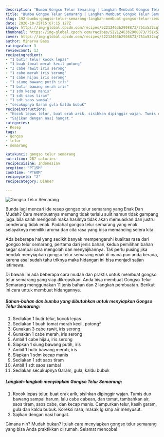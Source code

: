 ```yaml
---
description: "Bumbu Gongso Telur Semarang | Langkah Membuat Gongso Telur Semarang Yang Bikin Ngiler"
title: "Bumbu Gongso Telur Semarang | Langkah Membuat Gongso Telur Semarang Yang Bikin Ngiler"
slug: 192-bumbu-gongso-telur-semarang-langkah-membuat-gongso-telur-semarang-yang-bikin-ngiler
date: 2020-10-25T15:07:15.127Z
image: https://img-global.cpcdn.com/recipes/52212463b2908873/751x532cq70/gongso-telur-semarang-foto-resep-utama.jpg
thumbnail: https://img-global.cpcdn.com/recipes/52212463b2908873/751x532cq70/gongso-telur-semarang-foto-resep-utama.jpg
cover: https://img-global.cpcdn.com/recipes/52212463b2908873/751x532cq70/gongso-telur-semarang-foto-resep-utama.jpg
author: Minerva Bass
ratingvalue: 3
reviewcount: 13
recipeingredient:
- "1 butir telur kocok lepas"
- "1 buah tomat merah kecil potong"
- "3 cabe rawit iris serong"
- "1 cabe merah iris serong"
- "1 cabe hijau iris serong"
- "1 siung bawang putih iris"
- "1 butir bawang merah iris"
- "1 sdm kecap manis"
- "1 sdt saos tiram"
- "1 sdt saos sambal"
- "secukupnya Garam gula kaldu bubuk"
recipeinstructions:
- "Kocok lepas telur, buat orak arik, sisihkan dipinggir wajan. Tumis duo bawang sampai harum, lalu cabe cabean, dan tomat, tambahkan air, saos tiram, saos cabe, dan kecap manis. Campurkan telur, kasih garam, gula dan kaldu bubuk. Koreksi rasa, masak lg smp air menyusut."
- "Sajikan dengan nasi hangat."
categories:
- Resep
tags:
- gongso
- telur
- semarang

katakunci: gongso telur semarang 
nutrition: 287 calories
recipecuisine: Indonesian
preptime: "PT15M"
cooktime: "PT60M"
recipeyield: "2"
recipecategory: Dinner

---
```



![Gongso Telur Semarang](https://img-global.cpcdn.com/recipes/52212463b2908873/751x532cq70/gongso-telur-semarang-foto-resep-utama.jpg)

Bunda lagi mencari ide resep gongso telur semarang yang Enak Dan Mudah? Cara membuatnya memang tidak terlalu sulit namun tidak gampang juga. bila salah mengolah maka hasilnya tidak akan memuaskan dan justru cenderung tidak enak. Padahal gongso telur semarang yang enak selayaknya memiliki aroma dan cita rasa yang bisa memancing selera kita.



Ada beberapa hal yang sedikit banyak mempengaruhi kualitas rasa dari gongso telur semarang, pertama dari jenis bahan, kedua pemilihan bahan segar sampai cara mengolah dan menyajikannya. Tak perlu pusing jika hendak menyiapkan gongso telur semarang enak di mana pun anda berada, karena asal sudah tahu triknya maka hidangan ini bisa menjadi sajian istimewa.


Di bawah ini ada beberapa cara mudah dan praktis untuk membuat gongso telur semarang yang siap dikreasikan. Anda bisa membuat Gongso Telur Semarang menggunakan 11 jenis bahan dan 2 langkah pembuatan. Berikut ini cara untuk membuat hidangannya.

<!--inarticleads1-->

##### Bahan-bahan dan bumbu yang dibutuhkan untuk menyiapkan Gongso Telur Semarang:

1. Sediakan 1 butir telur, kocok lepas
1. Sediakan 1 buah tomat merah kecil, potong²
1. Gunakan 3 cabe rawit, iris serong
1. Gunakan 1 cabe merah, iris serong
1. Ambil 1 cabe hijau, iris serong
1. Siapkan 1 siung bawang putih, iris
1. Ambil 1 butir bawang merah, iris
1. Siapkan 1 sdm kecap manis
1. Sediakan 1 sdt saos tiram
1. Ambil 1 sdt saos sambal
1. Sediakan secukupnya Garam, gula, kaldu bubuk




<!--inarticleads2-->

##### Langkah-langkah menyiapkan Gongso Telur Semarang:

1. Kocok lepas telur, buat orak arik, sisihkan dipinggir wajan. Tumis duo bawang sampai harum, lalu cabe cabean, dan tomat, tambahkan air, saos tiram, saos cabe, dan kecap manis. Campurkan telur, kasih garam, gula dan kaldu bubuk. Koreksi rasa, masak lg smp air menyusut.
1. Sajikan dengan nasi hangat.




Gimana nih? Mudah bukan? Itulah cara menyiapkan gongso telur semarang yang bisa Anda praktikkan di rumah. Selamat mencoba!
